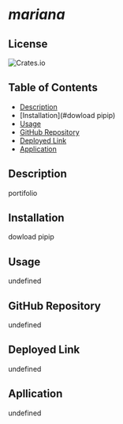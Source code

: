 
  
  #  *mariana*

  ## License
  ![Crates.io](https://img.shields.io/crates/l/js)

  ## Table of Contents
  * [Description](#portifolio)
  * [Installation](#dowload pipip)
  * [Usage](#visitors)  
  * [GitHub Repository](#undefined)
  * [Deployed Link](#undefined)
  * [Application](#undefined)

  ## Description
  portifolio  
  

## Installation
dowload pipip

## Usage
undefined


## GitHub Repository
undefined

## Deployed Link
undefined

## Apllication
undefined















